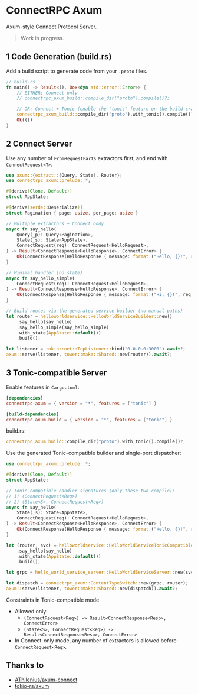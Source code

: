 # ConnectRPC Axum

Axum-style Connect Protocol Server.

> Work in progress.

## 1 Code Generation (build.rs)

Add a build script to generate code from your `.proto` files.

```rust
// build.rs
fn main() -> Result<(), Box<dyn std::error::Error>> {
    // EITHER: Connect-only
    // connectrpc_axum_build::compile_dir("proto").compile()?;

    // OR: Connect + Tonic (enable the "tonic" feature on the build crate)
    connectrpc_axum_build::compile_dir("proto").with_tonic().compile()?;
    Ok(())
}
```

## 2 Connect Server

Use any number of `FromRequestParts` extractors first, and end with `ConnectRequest<T>`.

```rust
use axum::{extract::{Query, State}, Router};
use connectrpc_axum::prelude::*;

#[derive(Clone, Default)]
struct AppState;

#[derive(serde::Deserialize)]
struct Pagination { page: usize, per_page: usize }

// Multiple extractors + Connect body
async fn say_hello(
    Query(_p): Query<Pagination>,
    State(_s): State<AppState>,
    ConnectRequest(req): ConnectRequest<HelloRequest>,
) -> Result<ConnectResponse<HelloResponse>, ConnectError> {
    Ok(ConnectResponse(HelloResponse { message: format!("Hello, {}!", req.name.unwrap_or_default()) }))
}

// Minimal handler (no state)
async fn say_hello_simple(
    ConnectRequest(req): ConnectRequest<HelloRequest>,
) -> Result<ConnectResponse<HelloResponse>, ConnectError> {
    Ok(ConnectResponse(HelloResponse { message: format!("Hi, {}!", req.name.unwrap_or_default()) }))
}

// Build routes via the generated service builder (no manual paths)
let router = helloworldservice::HelloWorldServiceBuilder::new()
    .say_hello(say_hello)
    .say_hello_simple(say_hello_simple)
    .with_state(AppState::default())
    .build();

let listener = tokio::net::TcpListener::bind("0.0.0.0:3000").await?;
axum::serve(listener, tower::make::Shared::new(router)).await?;
```

## 3 Tonic-compatible Server

Enable features in `Cargo.toml`:

```toml
[dependencies]
connectrpc-axum = { version = "*", features = ["tonic"] }

[build-dependencies]
connectrpc-axum-build = { version = "*", features = ["tonic"] }
```

build.rs:

```rust
connectrpc_axum_build::compile_dir("proto").with_tonic().compile()?;
```

Use the generated Tonic-compatible builder and single-port dispatcher:

```rust
use connectrpc_axum::prelude::*;

#[derive(Clone, Default)]
struct AppState;

// Tonic-compatible handler signatures (only these two compile):
// 1) (ConnectRequest<Req>)
// 2) (State<S>, ConnectRequest<Req>)
async fn say_hello(
    State(_s): State<AppState>,
    ConnectRequest(req): ConnectRequest<HelloRequest>,
) -> Result<ConnectResponse<HelloResponse>, ConnectError> {
    Ok(ConnectResponse(HelloResponse { message: format!("Hello, {}!", req.name.unwrap_or_default()) }))
}

let (router, svc) = helloworldservice::HelloWorldServiceTonicCompatibleBuilder::new()
    .say_hello(say_hello)
    .with_state(AppState::default())
    .build();

let grpc = hello_world_service_server::HelloWorldServiceServer::new(svc);

let dispatch = connectrpc_axum::ContentTypeSwitch::new(grpc, router);
axum::serve(listener, tower::make::Shared::new(dispatch)).await?;
```

Constraints in Tonic-compatible mode
- Allowed only:
  - `(ConnectRequest<Req>) -> Result<ConnectResponse<Resp>, ConnectError>`
  - `(State<S>, ConnectRequest<Req>) -> Result<ConnectResponse<Resp>, ConnectError>`
- In Connect-only mode, any number of extractors is allowed before `ConnectRequest<Req>`.

## Thanks to

- [AThilenius/axum-connect](https://github.com/AThilenius/axum-connect)
- [tokio-rs/axum](https://github.com/tokio-rs/axum)